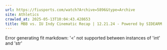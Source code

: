 ```yaml
---
url: https://fiusports.com/watch?Archive=5896&type=Archive
site: Athletics
crawled_at: 2025-05-13T10:04:43.428653
title: MBB vs. IU Indy Cinematic Recap | 12.21.24 - Powered by SIDEARM Showcase - FIU Athletics
---
```


Error generating fit markdown: '<' not supported between instances of 'int' and 'str'